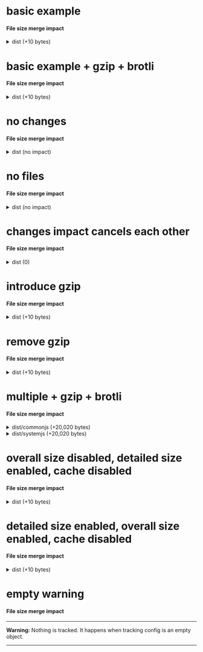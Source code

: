 # basic example

<!-- Generated by @jsenv/filesize-merge-impact -->
<h4>File size merge impact</h4>

<details>
  <summary>dist (+10 bytes)</summary>

  <h6>Overall impact on <bold>dist</bold> files size</h6>
  <table>
    <thead>
      <tr>
        <th nowrap>Diff</th>
        <th nowrap>base</th>
        <th nowrap>after merge</th>
      </tr>
    </thead>
    <tbody>
      <tr>
        <td nowrap>+10</td>
        <td nowrap>100</td>
        <td nowrap>110</td>
      </tr>
    </tbody>
  </table>

  <h6>Detailed impact on <bold>dist</bold> files size</h6>
  <table>
    <thead>
      <tr>
        <th nowrap>File</th>
        <th nowrap>Diff</th>
        <th nowrap>base</th>
        <th nowrap>after merge</th>
        <th nowrap>Event</th>
      </tr>
    </thead>
    <tbody>
      <tr>
        <td nowrap rowspan="1">dist/bar.js</td>
        <td nowrap>+10</td>
        <td nowrap>100</td>
        <td nowrap>110</td>
        <td nowrap rowspan="1">changed</td>
      </tr>
    </tbody>
  </table>

  <h6>Impact on <bold>dist</bold> files cache</h6>
  <p>1 file in your users cache is now outdated because its content have changed.</p>
  <table>
    <thead>
      <tr>
        <th nowrap>Bytes outdated</th>
      </tr>
    </thead>
    <tbody>
      <tr>
        <td nowrap>100</td>
      </tr>
    </tbody>
  </table>
</details>

# basic example + gzip + brotli

<!-- Generated by @jsenv/filesize-merge-impact -->
<h4>File size merge impact</h4>

<details>
  <summary>dist (+10 bytes)</summary>

  <h6>Overall impact on <bold>dist</bold> files size</h6>
  <table>
    <thead>
      <tr>
        <th nowrap>Transform</th>
        <th nowrap>Diff</th>
        <th nowrap>base</th>
        <th nowrap>after merge</th>
      </tr>
    </thead>
    <tbody>
      <tr>
        <td nowrap>none</td>
        <td nowrap>+10</td>
        <td nowrap>100</td>
        <td nowrap>110</td>
      </tr>
      <tr>
        <td nowrap>gzip</td>
        <td nowrap>+2</td>
        <td nowrap>20</td>
        <td nowrap>22</td>
      </tr>
      <tr>
        <td nowrap>brotli</td>
        <td nowrap>+1</td>
        <td nowrap>18</td>
        <td nowrap>19</td>
      </tr>
    </tbody>
  </table>

  <h6>Detailed impact on <bold>dist</bold> files size</h6>
  <table>
    <thead>
      <tr>
        <th nowrap>File</th>
        <th nowrap>Transform</th>
        <th nowrap>Diff</th>
        <th nowrap>base</th>
        <th nowrap>after merge</th>
        <th nowrap>Event</th>
      </tr>
    </thead>
    <tbody>
      <tr>
        <td nowrap rowspan="3">dist/bar.js</td>
        <td nowrap>none</td>
        <td nowrap>+10</td>
        <td nowrap>100</td>
        <td nowrap>110</td>
        <td nowrap rowspan="3">changed</td>
      </tr>
      <tr>
        <td nowrap>gzip</td>
        <td nowrap>+2</td>
        <td nowrap>20</td>
        <td nowrap>22</td>
      </tr>
      <tr>
        <td nowrap>brotli</td>
        <td nowrap>+1</td>
        <td nowrap>18</td>
        <td nowrap>19</td>
      </tr>
    </tbody>
  </table>

  <h6>Impact on <bold>dist</bold> files cache</h6>
  <p>1 file in your users cache is now outdated because its content have changed.</p>
  <table>
    <thead>
      <tr>
        <th nowrap>Transform</th>
        <th nowrap>Bytes outdated</th>
      </tr>
    </thead>
    <tbody>
      <tr>
        <td nowrap>none</td>
        <td nowrap>100</td>
      </tr>
      <tr>
        <td nowrap>gzip</td>
        <td nowrap>20</td>
      </tr>
      <tr>
        <td nowrap>brotli</td>
        <td nowrap>18</td>
      </tr>
    </tbody>
  </table>
</details>

# no changes

<!-- Generated by @jsenv/filesize-merge-impact -->
<h4>File size merge impact</h4>

<details>
  <summary>dist (no impact)</summary>
  <p>No impact on <code>dist</code> files.</p>
  </details>

# no files

<!-- Generated by @jsenv/filesize-merge-impact -->
<h4>File size merge impact</h4>

<details>
  <summary>dist (no impact)</summary>
  <p>No file matching <code>dist</code> (see <code>dist</code> config below).</p>

  ```json
  {
    "*/**": false
}
  ```

  </details>

# changes impact cancels each other

<!-- Generated by @jsenv/filesize-merge-impact -->
<h4>File size merge impact</h4>

<details>
  <summary>dist (0)</summary>

  <h6>Overall impact on <bold>dist</bold> files size</h6>
  <table>
    <thead>
      <tr>
        <th nowrap>Diff</th>
        <th nowrap>base</th>
        <th nowrap>after merge</th>
      </tr>
    </thead>
    <tbody>
      <tr>
        <td nowrap>0</td>
        <td nowrap>25</td>
        <td nowrap>25</td>
      </tr>
    </tbody>
  </table>

  <h6>Detailed impact on <bold>dist</bold> files size</h6>
  <table>
    <thead>
      <tr>
        <th nowrap>File</th>
        <th nowrap>Diff</th>
        <th nowrap>base</th>
        <th nowrap>after merge</th>
        <th nowrap>Event</th>
      </tr>
    </thead>
    <tbody>
      <tr>
        <td nowrap rowspan="1">dist/file-a.js</td>
        <td nowrap>+5</td>
        <td nowrap>10</td>
        <td nowrap>15</td>
        <td nowrap rowspan="1">changed</td>
      </tr>
      <tr>
        <td nowrap rowspan="1">dist/file-b.js</td>
        <td nowrap>-5</td>
        <td nowrap>15</td>
        <td nowrap>10</td>
        <td nowrap rowspan="1">changed</td>
      </tr>
    </tbody>
  </table>

  <h6>Impact on <bold>dist</bold> files cache</h6>
  <p>2 files in you users cache are now outdated because their content have changed.</p>
  <table>
    <thead>
      <tr>
        <th nowrap>Bytes outdated</th>
      </tr>
    </thead>
    <tbody>
      <tr>
        <td nowrap>25</td>
      </tr>
    </tbody>
  </table>
</details>

# introduce gzip

<!-- Generated by @jsenv/filesize-merge-impact -->
<h4>File size merge impact</h4>

<details>
  <summary>dist (+10 bytes)</summary>

  <h6>Overall impact on <bold>dist</bold> files size</h6>
  <table>
    <thead>
      <tr>
        <th nowrap>Transform</th>
        <th nowrap>Diff</th>
        <th nowrap>base</th>
        <th nowrap>after merge</th>
      </tr>
    </thead>
    <tbody>
      <tr>
        <td nowrap>none</td>
        <td nowrap>+10</td>
        <td nowrap>100</td>
        <td nowrap>110</td>
      </tr>
      <tr>
        <td nowrap>gzip</td>
        <td nowrap>---</td>
        <td nowrap>---</td>
        <td nowrap>10</td>
      </tr>
    </tbody>
  </table>

  <h6>Detailed impact on <bold>dist</bold> files size</h6>
  <table>
    <thead>
      <tr>
        <th nowrap>File</th>
        <th nowrap>Transform</th>
        <th nowrap>Diff</th>
        <th nowrap>base</th>
        <th nowrap>after merge</th>
        <th nowrap>Event</th>
      </tr>
    </thead>
    <tbody>
      <tr>
        <td nowrap rowspan="2">dist/bar.js</td>
        <td nowrap>none</td>
        <td nowrap>+10</td>
        <td nowrap>100</td>
        <td nowrap>110</td>
        <td nowrap rowspan="2">changed</td>
      </tr>
      <tr>
        <td nowrap>gzip</td>
        <td nowrap>---</td>
        <td nowrap>---</td>
        <td nowrap>10</td>
      </tr>
    </tbody>
  </table>

  <h6>Impact on <bold>dist</bold> files cache</h6>
  <p>1 file in your users cache is now outdated because its content have changed.</p>
  <table>
    <thead>
      <tr>
        <th nowrap>Bytes outdated</th>
      </tr>
    </thead>
    <tbody>
      <tr>
        <td nowrap>100</td>
      </tr>
    </tbody>
  </table>
</details>

# remove gzip

<!-- Generated by @jsenv/filesize-merge-impact -->
<h4>File size merge impact</h4>

<details>
  <summary>dist (+10 bytes)</summary>

  <h6>Overall impact on <bold>dist</bold> files size</h6>
  <table>
    <thead>
      <tr>
        <th nowrap>Diff</th>
        <th nowrap>base</th>
        <th nowrap>after merge</th>
      </tr>
    </thead>
    <tbody>
      <tr>
        <td nowrap>+10</td>
        <td nowrap>100</td>
        <td nowrap>110</td>
      </tr>
    </tbody>
  </table>

  <h6>Detailed impact on <bold>dist</bold> files size</h6>
  <table>
    <thead>
      <tr>
        <th nowrap>File</th>
        <th nowrap>Diff</th>
        <th nowrap>base</th>
        <th nowrap>after merge</th>
        <th nowrap>Event</th>
      </tr>
    </thead>
    <tbody>
      <tr>
        <td nowrap rowspan="1">dist/bar.js</td>
        <td nowrap>+10</td>
        <td nowrap>100</td>
        <td nowrap>110</td>
        <td nowrap rowspan="1">changed</td>
      </tr>
    </tbody>
  </table>

  <h6>Impact on <bold>dist</bold> files cache</h6>
  <p>1 file in your users cache is now outdated because its content have changed.</p>
  <table>
    <thead>
      <tr>
        <th nowrap>Transform</th>
        <th nowrap>Bytes outdated</th>
      </tr>
    </thead>
    <tbody>
      <tr>
        <td nowrap>none</td>
        <td nowrap>100</td>
      </tr>
      <tr>
        <td nowrap>gzip</td>
        <td nowrap>10</td>
      </tr>
    </tbody>
  </table>
</details>

# multiple + gzip + brotli

<!-- Generated by @jsenv/filesize-merge-impact -->
<h4>File size merge impact</h4>

<details>
  <summary>dist/commonjs (+20,020 bytes)</summary>

  <h6>Overall impact on <bold>dist/commonjs</bold> files size</h6>
  <table>
    <thead>
      <tr>
        <th nowrap>Transform</th>
        <th nowrap>Diff</th>
        <th nowrap>base</th>
        <th nowrap>after merge</th>
      </tr>
    </thead>
    <tbody>
      <tr>
        <td nowrap>none</td>
        <td nowrap>+20,020</td>
        <td nowrap>167,100</td>
        <td nowrap>187,120</td>
      </tr>
      <tr>
        <td nowrap>gzip</td>
        <td nowrap>+202</td>
        <td nowrap>1,610</td>
        <td nowrap>1,812</td>
      </tr>
      <tr>
        <td nowrap>brotli</td>
        <td nowrap>+202</td>
        <td nowrap>1,509</td>
        <td nowrap>1,711</td>
      </tr>
    </tbody>
  </table>

  <h6>Detailed impact on <bold>dist/commonjs</bold> files size</h6>
  <table>
    <thead>
      <tr>
        <th nowrap>File</th>
        <th nowrap>Transform</th>
        <th nowrap>Diff</th>
        <th nowrap>base</th>
        <th nowrap>after merge</th>
        <th nowrap>Event</th>
      </tr>
    </thead>
    <tbody>
      <tr>
        <td nowrap rowspan="3">dist/commonjs/bar.js</td>
        <td nowrap>none</td>
        <td nowrap>-100</td>
        <td nowrap>100</td>
        <td nowrap>---</td>
        <td nowrap rowspan="3">deleted</td>
      </tr>
      <tr>
        <td nowrap>gzip</td>
        <td nowrap>-10</td>
        <td nowrap>10</td>
        <td nowrap>---</td>
      </tr>
      <tr>
        <td nowrap>brotli</td>
        <td nowrap>-9</td>
        <td nowrap>9</td>
        <td nowrap>---</td>
      </tr>
      <tr>
        <td nowrap rowspan="3">dist/commonjs/foo.js</td>
        <td nowrap>none</td>
        <td nowrap>+120</td>
        <td nowrap>---</td>
        <td nowrap>120</td>
        <td nowrap rowspan="3">created</td>
      </tr>
      <tr>
        <td nowrap>gzip</td>
        <td nowrap>+12</td>
        <td nowrap>---</td>
        <td nowrap>12</td>
      </tr>
      <tr>
        <td nowrap>brotli</td>
        <td nowrap>+11</td>
        <td nowrap>---</td>
        <td nowrap>11</td>
      </tr>
      <tr>
        <td nowrap rowspan="3">dist/commonjs/hello.js</td>
        <td nowrap>none</td>
        <td nowrap>+20,000</td>
        <td nowrap>167,000</td>
        <td nowrap>187,000</td>
        <td nowrap rowspan="3">changed</td>
      </tr>
      <tr>
        <td nowrap>gzip</td>
        <td nowrap>+200</td>
        <td nowrap>1,600</td>
        <td nowrap>1,800</td>
      </tr>
      <tr>
        <td nowrap>brotli</td>
        <td nowrap>+200</td>
        <td nowrap>1,500</td>
        <td nowrap>1,700</td>
      </tr>
    </tbody>
  </table>

  <h6>Impact on <bold>dist/commonjs</bold> files cache</h6>
  <p>1 file in your users cache is now outdated because its content have changed.</p>
  <table>
    <thead>
      <tr>
        <th nowrap>Transform</th>
        <th nowrap>Bytes outdated</th>
      </tr>
    </thead>
    <tbody>
      <tr>
        <td nowrap>none</td>
        <td nowrap>167,000</td>
      </tr>
      <tr>
        <td nowrap>gzip</td>
        <td nowrap>1,600</td>
      </tr>
      <tr>
        <td nowrap>brotli</td>
        <td nowrap>1,500</td>
      </tr>
    </tbody>
  </table>
</details>

<details>
  <summary>dist/systemjs (+20,020 bytes)</summary>

  <h6>Overall impact on <bold>dist/systemjs</bold> files size</h6>
  <table>
    <thead>
      <tr>
        <th nowrap>Transform</th>
        <th nowrap>Diff</th>
        <th nowrap>base</th>
        <th nowrap>after merge</th>
      </tr>
    </thead>
    <tbody>
      <tr>
        <td nowrap>none</td>
        <td nowrap>+20,020</td>
        <td nowrap>167,100</td>
        <td nowrap>187,120</td>
      </tr>
      <tr>
        <td nowrap>gzip</td>
        <td nowrap>+202</td>
        <td nowrap>1,610</td>
        <td nowrap>1,812</td>
      </tr>
      <tr>
        <td nowrap>brotli</td>
        <td nowrap>+202</td>
        <td nowrap>1,509</td>
        <td nowrap>1,711</td>
      </tr>
    </tbody>
  </table>

  <h6>Detailed impact on <bold>dist/systemjs</bold> files size</h6>
  <table>
    <thead>
      <tr>
        <th nowrap>File</th>
        <th nowrap>Transform</th>
        <th nowrap>Diff</th>
        <th nowrap>base</th>
        <th nowrap>after merge</th>
        <th nowrap>Event</th>
      </tr>
    </thead>
    <tbody>
      <tr>
        <td nowrap rowspan="3">dist/systemjs/bar.js</td>
        <td nowrap>none</td>
        <td nowrap>-100</td>
        <td nowrap>100</td>
        <td nowrap>---</td>
        <td nowrap rowspan="3">deleted</td>
      </tr>
      <tr>
        <td nowrap>gzip</td>
        <td nowrap>-10</td>
        <td nowrap>10</td>
        <td nowrap>---</td>
      </tr>
      <tr>
        <td nowrap>brotli</td>
        <td nowrap>-9</td>
        <td nowrap>9</td>
        <td nowrap>---</td>
      </tr>
      <tr>
        <td nowrap rowspan="3">dist/systemjs/foo.js</td>
        <td nowrap>none</td>
        <td nowrap>+120</td>
        <td nowrap>---</td>
        <td nowrap>120</td>
        <td nowrap rowspan="3">created</td>
      </tr>
      <tr>
        <td nowrap>gzip</td>
        <td nowrap>+12</td>
        <td nowrap>---</td>
        <td nowrap>12</td>
      </tr>
      <tr>
        <td nowrap>brotli</td>
        <td nowrap>+11</td>
        <td nowrap>---</td>
        <td nowrap>11</td>
      </tr>
      <tr>
        <td nowrap rowspan="3">dist/systemjs/hello.js</td>
        <td nowrap>none</td>
        <td nowrap>+20,000</td>
        <td nowrap>167,000</td>
        <td nowrap>187,000</td>
        <td nowrap rowspan="3">changed</td>
      </tr>
      <tr>
        <td nowrap>gzip</td>
        <td nowrap>+200</td>
        <td nowrap>1,600</td>
        <td nowrap>1,800</td>
      </tr>
      <tr>
        <td nowrap>brotli</td>
        <td nowrap>+200</td>
        <td nowrap>1,500</td>
        <td nowrap>1,700</td>
      </tr>
    </tbody>
  </table>

  <h6>Impact on <bold>dist/systemjs</bold> files cache</h6>
  <p>1 file in your users cache is now outdated because its content have changed.</p>
  <table>
    <thead>
      <tr>
        <th nowrap>Transform</th>
        <th nowrap>Bytes outdated</th>
      </tr>
    </thead>
    <tbody>
      <tr>
        <td nowrap>none</td>
        <td nowrap>167,000</td>
      </tr>
      <tr>
        <td nowrap>gzip</td>
        <td nowrap>1,600</td>
      </tr>
      <tr>
        <td nowrap>brotli</td>
        <td nowrap>1,500</td>
      </tr>
    </tbody>
  </table>
</details>

# overall size disabled, detailed size enabled, cache disabled

<!-- Generated by @jsenv/filesize-merge-impact -->
<h4>File size merge impact</h4>

<details>
  <summary>dist (+10 bytes)</summary>

  <h6>Detailed impact on <bold>dist</bold> files size</h6>
  <table>
    <thead>
      <tr>
        <th nowrap>File</th>
        <th nowrap>Diff</th>
        <th nowrap>base</th>
        <th nowrap>after merge</th>
        <th nowrap>Event</th>
      </tr>
    </thead>
    <tbody>
      <tr>
        <td nowrap rowspan="1">dist/bar.js</td>
        <td nowrap>+10</td>
        <td nowrap>100</td>
        <td nowrap>110</td>
        <td nowrap rowspan="1">changed</td>
      </tr>
    </tbody>
  </table>
</details>

# detailed size enabled, overall size enabled, cache disabled

<!-- Generated by @jsenv/filesize-merge-impact -->
<h4>File size merge impact</h4>

<details>
  <summary>dist (+10 bytes)</summary>

  <h6>Detailed impact on <bold>dist</bold> files size</h6>
  <table>
    <thead>
      <tr>
        <th nowrap>File</th>
        <th nowrap>Diff</th>
        <th nowrap>base</th>
        <th nowrap>after merge</th>
        <th nowrap>Event</th>
      </tr>
    </thead>
    <tbody>
      <tr>
        <td nowrap rowspan="1">dist/bar.js</td>
        <td nowrap>+10</td>
        <td nowrap>100</td>
        <td nowrap>110</td>
        <td nowrap rowspan="1">changed</td>
      </tr>
    </tbody>
  </table>

  <h6>Overall impact on <bold>dist</bold> files size</h6>
  <table>
    <thead>
      <tr>
        <th nowrap>Diff</th>
        <th nowrap>base</th>
        <th nowrap>after merge</th>
      </tr>
    </thead>
    <tbody>
      <tr>
        <td nowrap>+10</td>
        <td nowrap>100</td>
        <td nowrap>110</td>
      </tr>
    </tbody>
  </table>
</details>

# empty warning

<!-- Generated by @jsenv/filesize-merge-impact -->
<h4>File size merge impact</h4>

---

**Warning:** Nothing is tracked. It happens when tracking config is an empty object.

---
